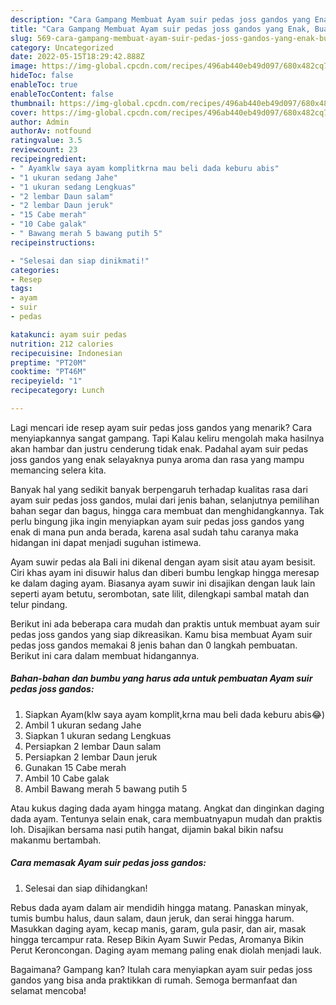 ```yaml
---
description: "Cara Gampang Membuat Ayam suir pedas joss gandos yang Enak, Buat Buka Puasa Enak Banget"
title: "Cara Gampang Membuat Ayam suir pedas joss gandos yang Enak, Buat Buka Puasa Enak Banget"
slug: 569-cara-gampang-membuat-ayam-suir-pedas-joss-gandos-yang-enak-buat-buka-puasa-enak-banget
category: Uncategorized
date: 2022-05-15T18:29:42.888Z
image: https://img-global.cpcdn.com/recipes/496ab440eb49d097/680x482cq70/ayam-suir-pedas-joss-gandos-foto-resep-utama.jpg
hideToc: false
enableToc: true
enableTocContent: false
thumbnail: https://img-global.cpcdn.com/recipes/496ab440eb49d097/680x482cq70/ayam-suir-pedas-joss-gandos-foto-resep-utama.jpg
cover: https://img-global.cpcdn.com/recipes/496ab440eb49d097/680x482cq70/ayam-suir-pedas-joss-gandos-foto-resep-utama.jpg
author: Admin
authorAv: notfound
ratingvalue: 3.5
reviewcount: 23
recipeingredient:
- " Ayamklw saya ayam komplitkrna mau beli dada keburu abis"
- "1 ukuran sedang Jahe"
- "1 ukuran sedang Lengkuas"
- "2 lembar Daun salam"
- "2 lembar Daun jeruk"
- "15 Cabe merah"
- "10 Cabe galak"
- " Bawang merah 5 bawang putih 5"
recipeinstructions:

- "Selesai dan siap dinikmati!"
categories:
- Resep
tags:
- ayam
- suir
- pedas

katakunci: ayam suir pedas 
nutrition: 212 calories
recipecuisine: Indonesian
preptime: "PT20M"
cooktime: "PT46M"
recipeyield: "1"
recipecategory: Lunch

---
```



Lagi mencari ide resep ayam suir pedas joss gandos yang menarik? Cara menyiapkannya sangat gampang. Tapi Kalau keliru mengolah maka hasilnya akan hambar dan justru cenderung tidak enak. Padahal ayam suir pedas joss gandos yang enak selayaknya punya aroma dan rasa yang mampu memancing selera kita.


Banyak hal yang sedikit banyak berpengaruh terhadap kualitas rasa dari ayam suir pedas joss gandos, mulai dari jenis bahan, selanjutnya pemilihan bahan segar dan bagus, hingga cara membuat dan menghidangkannya. Tak perlu bingung jika ingin menyiapkan ayam suir pedas joss gandos yang enak di mana pun anda berada, karena asal sudah tahu caranya maka hidangan ini dapat menjadi suguhan istimewa.

Ayam suwir pedas ala Bali ini dikenal dengan ayam sisit atau ayam besisit. Ciri khas ayam ini disuwir halus dan diberi bumbu lengkap hingga meresap ke dalam daging ayam. Biasanya ayam suwir ini disajikan dengan lauk lain seperti ayam betutu, serombotan, sate lilit, dilengkapi sambal matah dan telur pindang.


Berikut ini ada beberapa cara mudah dan praktis untuk membuat ayam suir pedas joss gandos yang siap dikreasikan. Kamu bisa membuat Ayam suir pedas joss gandos memakai 8 jenis bahan dan 0 langkah pembuatan. Berikut ini cara dalam membuat hidangannya.

<!--inarticleads1-->

##### Bahan-bahan dan bumbu yang harus ada untuk pembuatan Ayam suir pedas joss gandos:

1. Siapkan  Ayam(klw saya ayam komplit,krna mau beli dada keburu abis😂)
1. Ambil 1 ukuran sedang Jahe
1. Siapkan 1 ukuran sedang Lengkuas
1. Persiapkan 2 lembar Daun salam
1. Persiapkan 2 lembar Daun jeruk
1. Gunakan 15 Cabe merah
1. Ambil 10 Cabe galak
1. Ambil  Bawang merah 5 bawang putih 5


Atau kukus daging dada ayam hingga matang. Angkat dan dinginkan daging dada ayam. Tentunya selain enak, cara membuatnyapun mudah dan praktis loh. Disajikan bersama nasi putih hangat, dijamin bakal bikin nafsu makanmu bertambah. 

<!--inarticleads2-->

##### Cara memasak Ayam suir pedas joss gandos:


1. Selesai dan siap dihidangkan!

Rebus dada ayam dalam air mendidih hingga matang. Panaskan minyak, tumis bumbu halus, daun salam, daun jeruk, dan serai hingga harum. Masukkan daging ayam, kecap manis, garam, gula pasir, dan air, masak hingga tercampur rata. Resep Bikin Ayam Suwir Pedas, Aromanya Bikin Perut Keroncongan. Daging ayam memang paling enak diolah menjadi lauk. 

Bagaimana? Gampang kan? Itulah cara menyiapkan ayam suir pedas joss gandos yang bisa anda praktikkan di rumah. Semoga bermanfaat dan selamat mencoba!
